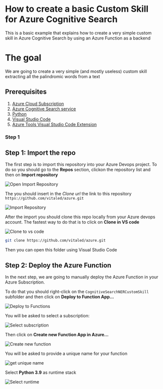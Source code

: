 # How to create a basic Custom Skill for Azure Cognitive Search

This is a basic example that explains how to create a very simple custom skill in Azure Cognitive Search
by using an Azure Function as a backend

# The goal

We are going to create a very simple (and mostly useless) custom skill extracting all the palindromic words from a text

## Prerequisites

1) [Azure Cloud Subscription](https://docs.microsoft.com/en-us/azure/cloud-adoption-framework/ready/azure-best-practices/initial-subscriptions)
2) [Azure Cognitive Search service](https://docs.microsoft.com/en-us/azure/search/search-create-service-portal)
3) [Python](https://www.python.org/downloads/)
4) [Visual Studio Code](https://code.visualstudio.com/Download)
5) [Azure Tools Visual Studio Code Extension](https://marketplace.visualstudio.com/items?itemName=ms-vscode.vscode-node-azure-pack)

### Step 1 

## Step 1: Import the repo

The first step is to import this repository into your Azure Devops project. 
To do so you should go to the **Repos** section, clickon the repository list and then on **Import repository**

![Open Import Repository](./img/01_import_repo.png)

The you should insert in the *Clone url* the link to this repository `https://github.com/vitaled/azure.git`   

![Import Repository](./img/02_import_git_repo.png)

After the import you should clone this repo locally from your Azure devops account. The fastest way to do that is to click on  **Clone in VS code**

![Clone to vs code](./img/03_clone_vs_code.png)

```bash
git clone https://github.com/vitaled/azure.git
```

Then you can open this folder using Visual Studio Code

## Step 2: Deploy the Azure Function

In the next step, we are going to manually deploy the Azure Function in your Azure Subscription.

To do that you should right-click on the `CognitiveSearchNERCustomSkill` subfolder and then click on **Deploy to Function App...**

![Deploy to Functions](./img/04_deploy_function_app.png)

You will be asked to select a subscription: 

![Select subscription](./img/05_select_subscription.png)

Then click on **Create new Function App in Azure...**

![Create new function](./img/06_create_new_function.png)

You will be asked to provide a unique name for your function

![get unique name](./img/07_select_unique_name.png) 

Select **Python 3.9** as runtime stack

![Select runtime](./img/08_select_runtime.png) 





